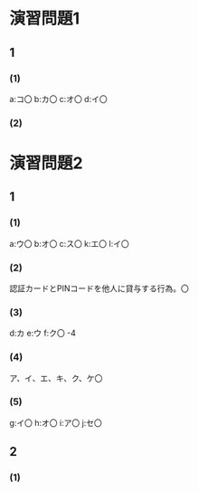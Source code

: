 # 演習問題1
## 1
### (1)
a:コ〇
b:カ〇
c:オ〇
d:イ〇

### (2)





# 演習問題2
## 1
### (1)
a:ウ〇
b:オ〇
c:ス〇
k:エ〇
l:イ〇

### (2)
認証カードとPINコードを他人に貸与する行為。〇

### (3)
d:カ
e:ウ
f:ク〇
-4

### (4)
ア、イ、エ、キ、ク、ケ〇

### (5)
g:イ〇
h:オ〇
i:ア〇
j:セ〇

## 2
### (1)


